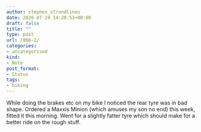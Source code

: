 ```yaml
---
author: stephen_strandlines
date: 2020-07-19 14:20:51+00:00
draft: false
title: ""
type: post
url: /866-2/
categories:
- uncategorised
kind:
- Note
post_format:
- Status
tags:
- biking
---
```


While doing the brakes etc on my bike I noticed the rear tyre was in bad shape. Ordered a Maxxis Minion (which amuses my son no end) this week, fitted it this morning. Went for a slightly fatter tyre which should make for a better ride on the rough stuff.
